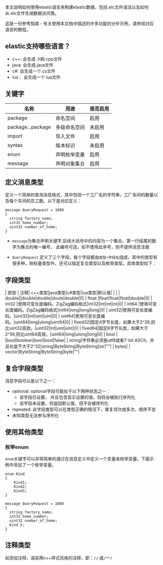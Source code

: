 ﻿本文说明如何使用elastic语言来构建elastic数据，包括.elc文件语法以及如何从.elc文件生成数据访问类。 

这是一份参考指南 - 有关使用本文档中描述的许多功能的分步示例，请参阅对应语言的教程。

## elastic支持哪些语言？
+ c++: 会生成 .h和.cpp文件
+ java: 会生成.java文件
+ c#: 会生成一个.cs文件
+ lua： 会生成一个.lua文件

## 关键字
|名称|用途|是否启用|
|----|----|--------|
|package|命名空间|启用|
|package...package|多级命名空间|未启用|
|import|导入文件|启用|
|syntax|版本标识|未启用|
|enum|声明枚举变量|启用|
|message|声明对象集合|启用|

## 定义消息类型
定义一个简单的查询消息格式，其中包括一个工厂名的字符串，工厂车间的数量以及每个车间的员工数。以下是对应定义：
```
message QueryRequest = 1000
{
  string factory_name;
  int32 home_number;
  uint32 number_of_home;
}
```
+ `message`为集合声明关键字,后续大括号中的内容为一个集合。第一行结尾的数字为集合的唯一编号， 此编号可选，如不使用此序号，则不提供消息注册

+ `QueryRequest` 定义了三个字段，每个字段都由`类型+字段名`组成，其中的类型有很多种，除标量类型外，还可以指定复合类型以及枚举类型。具体类型如下：

## 字段类型
| 原型  | 注释| c++类型|java类型|c#类型|lua类型|默认值|
|                                                     |
| double||double|double|doule|double|0|
| float |float|float|float|double|0|
| int32 |使用可变长度编码。ZigZag编码格式|int32|int|int|int|0|
| int64 |使用可变长度编码。ZigZag编码格式|int64|long|long|long|0|
| uint32|使用可变长度编码。|uint32|int|uint|uint|0|
| uint64|使用可变长度编码。|uint64|long|ulong|uint64|0|
| fixed32|固定4字节长度，如果大于2^28,则比uint32高效。|uint32|int|uint|uint|0|
| fixed64|固定8字节长度，如果大于2^56,则比uint64高效。|uint64|long|ulong|long|0|
| bool | |bool|boolean|bool|bool|false|
| string|字符串必须是utf8或者7-bit ASCII，并且长度不大于2^32|string|ByteString|ByteString|str|""|
| bytes| | vector<uint8>|ByteString|ByteString|byte|""|

## 复合字段类型
消息字段可以是以下之一：
  + optional: optional字段可能处于以下两种状态之一：
    + 该字段已设置， 并且包含显示设置的值，则将会被执行序列化
    + 该字段未设置，将返回默认值，但不会被序列化
  + repeated: 此字段类型可以在类型正确的情况下，重复领次或多次，顺序不变
  + 未知类型无法参与序列化

## 使用其他类型
### 枚举enum

`enum`关键字可以非常简单的通过在消息定义中定义一个变量来枚举变量。下面示例中添加了一个枚举变量。
```
enum Kind
{
    Kind1;
    Kind2;
    Kind3;
}

message QueryRequest = 1000
{
  string factory_name;
  int32 home_number;
  uint32 number_of_home;
  Kind k;
}
```

## 注释类型
如添加注释，请采用c++样式风格的注释，即：`//` 或`/**/`